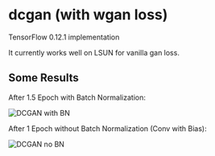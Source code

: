 # dcgan (with wgan loss)
TensorFlow 0.12.1  implementation

It currently works well on LSUN for vanilla gan loss.

## Some Results  

After 1.5 Epoch with Batch Normalization:

![DCGAN with BN](https://github.com/lovecambi/dcgan/blob/master/imgs/dcgan_BN1.5ep.jpg)

After 1 Epoch without Batch Normalization (Conv with Bias):

![DCGAN no BN](https://github.com/lovecambi/dcgan/blob/master/imgs/dcgan_noBN1ep.jpg)
